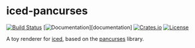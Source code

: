 # iced-pancurses

[![Build Status](https://travis-ci.org/aliscode/iced-pancurses.svg?branch=master)](https://travis-ci.org/aliscode/iced-pancurses)
[![Documentation](https://docs.rs/iced-pancurses/badge.svg)][documentation]
[![Crates.io](https://img.shields.io/crates/v/iced-pancurses.svg)](https://crates.io/crates/iced-pancurses)
[![License](https://img.shields.io/crates/l/iced-pancurses.svg)](https://github.com/aliscode/iced-pancurses/blob/master/LICENSE)


A toy renderer for [iced](https://github.com/hecrj/iced), based on the [pancurses](https://github.com/ihalila/pancurses) library.